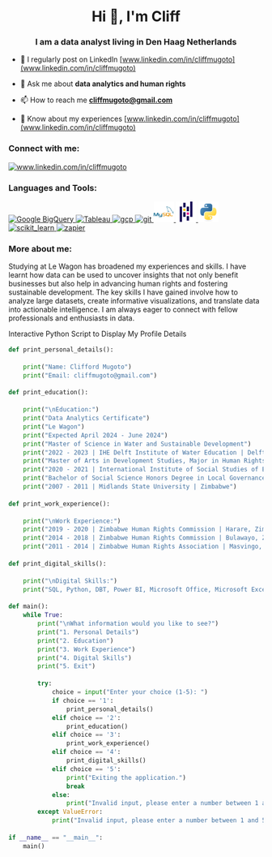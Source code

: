 <h1 align="center">Hi 👋, I'm Cliff</h1>
<h3 align="center">I am a data analyst living in Den Haag Netherlands</h3>

- 📝 I regularly post on LinkedIn [www.linkedin.com/in/cliffmugoto](www.linkedin.com/in/cliffmugoto)

- 💬 Ask me about **data analytics and human rights**

- 📫 How to reach me **cliffmugoto@gmail.com**

- 📄 Know about my experiences [www.linkedin.com/in/cliffmugoto](www.linkedin.com/in/cliffmugoto)

<h3 align="left">Connect with me:</h3>
<p align="left">
<a href="https://linkedin.com/in/www.linkedin.com/in/cliffmugoto" target="blank"><img align="center" src="https://raw.githubusercontent.com/rahuldkjain/github-profile-readme-generator/master/src/images/icons/Social/linked-in-alt.svg" alt="www.linkedin.com/in/cliffmugoto" height="30" width="40" /></a>
</p>

<h3 align="left">Languages and Tools:</h3>
<p align="left">
  <a href="https://cloud.google.com/bigquery" target="_blank" rel="noreferrer">
    <img src="https://www.vectorlogo.zone/logos/google_bigquery/google_bigquery-icon.svg" alt="Google BigQuery" width="40" height="40"/>
  </a>
  
  <a href="https://www.tableau.com/" target="_blank" rel="noreferrer">
    <img src="https://cdn.worldvectorlogo.com/logos/tableau-software.svg" alt="Tableau" width="40" height="40"/>
  </a>

  <!-- Existing icons from your original snippet -->
  <a href="https://cloud.google.com" target="_blank" rel="noreferrer">
    <img src="https://www.vectorlogo.zone/logos/google_cloud/google_cloud-icon.svg" alt="gcp" width="40" height="40"/>
  </a>
  <a href="https://git-scm.com/" target="_blank" rel="noreferrer">
    <img src="https://www.vectorlogo.zone/logos/git-scm/git-scm-icon.svg" alt="git" width="40" height="40"/>
  </a>
  <a href="https://www.mysql.com/" target="_blank" rel="noreferrer">
    <img src="https://raw.githubusercontent.com/devicons/devicon/master/icons/mysql/mysql-original-wordmark.svg" alt="mysql" width="40" height="40"/>
  </a>
  <a href="https://pandas.pydata.org/" target="_blank" rel="noreferrer">
    <img src="https://raw.githubusercontent.com/devicons/devicon/2ae2a900d2f041da66e950e4d48052658d850630/icons/pandas/pandas-original.svg" alt="pandas" width="40" height="40"/>
  </a>
  <a href="https://www.python.org" target="_blank" rel="noreferrer">
    <img src="https://raw.githubusercontent.com/devicons/devicon/master/icons/python/python-original.svg" alt="python" width="40" height="40"/>
  </a>
  <a href="https://scikit-learn.org/" target="_blank" rel="noreferrer">
    <img src="https://upload.wikimedia.org/wikipedia/commons/0/05/Scikit_learn_logo_small.svg" alt="scikit_learn" width="40" height="40"/>
  </a>
  <a href="https://zapier.com" target="_blank" rel="noreferrer">
    <img src="https://www.vectorlogo.zone/logos/zapier/zapier-icon.svg" alt="zapier" width="40" height="40"/>
  </a>
</p>
<h3 align="left">More about me:</h3>
<p> Studying at Le Wagon has broadened my experiences and skills. I have learnt how data can be used to uncover insights that not only benefit businesses but also help in advancing human rights and fostering sustainable development. The key skills I have gained involve how to analyze large datasets, create informative visualizations, and translate data into actionable intelligence. I am always eager to connect with fellow professionals and enthusiasts in data.</p>
Interactive Python Script to Display My Profile Details

```python
def print_personal_details():

    print("Name: Clifford Mugoto")
    print("Email: cliffmugoto@gmail.com")

def print_education():

    print("\nEducation:")
    print("Data Analytics Certificate")
    print("Le Wagon")
    print("Expected April 2024 - June 2024")
    print("Master of Science in Water and Sustainable Development")
    print("2022 - 2023 | IHE Delft Institute of Water Education | Delft, Netherlands")
    print("Master of Arts in Development Studies, Major in Human Rights, Gender and Conflict Studies")
    print("2020 - 2021 | International Institute of Social Studies of Erasmus University | Rotterdam, Netherlands")
    print("Bachelor of Social Science Honors Degree in Local Governance Studies")
    print("2007 - 2011 | Midlands State University | Zimbabwe")

def print_work_experience():

    print("\nWork Experience:")
    print("2019 - 2020 | Zimbabwe Human Rights Commission | Harare, Zimbabwe | Senior Human Rights Officer")
    print("2014 - 2018 | Zimbabwe Human Rights Commission | Bulawayo, Zimbabwe | Human Rights Officer")
    print("2011 - 2014 | Zimbabwe Human Rights Association | Masvingo, Zimbabwe | Projects and Education Officer")

def print_digital_skills():

    print("\nDigital Skills:")
    print("SQL, Python, DBT, Power BI, Microsoft Office, Microsoft Excel, Tableau, Zapier, Google Sheets, GIS")

def main():
    while True:
        print("\nWhat information would you like to see?")
        print("1. Personal Details")
        print("2. Education")
        print("3. Work Experience")
        print("4. Digital Skills")
        print("5. Exit")

        try:
            choice = input("Enter your choice (1-5): ")
            if choice == '1':
                print_personal_details()
            elif choice == '2':
                print_education()
            elif choice == '3':
                print_work_experience()
            elif choice == '4':
                print_digital_skills()
            elif choice == '5':
                print("Exiting the application.")
                break
            else:
                print("Invalid input, please enter a number between 1 and 5.")
        except ValueError:
            print("Invalid input, please enter a number between 1 and 5.")

if __name__ == "__main__":
    main()
